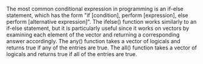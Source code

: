 The most common conditional expression in programming is an if-else statement, which has the form "if [condition], perform [expression], else perform [alternative expression]".
The ifelse() function works similarly to an if-else statement, but it is particularly useful since it works on vectors by examining each element of the vector and returning a corresponding answer accordingly.
The any() function takes a vector of logicals and returns true if any of the entries are true.
The all() function takes a vector of logicals and returns true if all of the entries are true.
